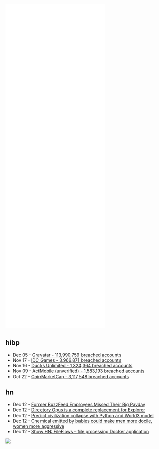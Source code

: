 ![Metrics](https://raw.githubusercontent.com/phixion/phixion/master/metrics.svg)

## hibp

<!--
for https://github.com/phixion/phixion/blob/main/.github/workflows/feeds.yml
-->
<!--START_SECTION:haveibeenpwnd-->
- Dec 05 - [Gravatar - 113,990,759 breached accounts](https://haveibeenpwned.com/PwnedWebsites#Gravatar)
- Nov 17 - [IDC Games - 3,966,871 breached accounts](https://haveibeenpwned.com/PwnedWebsites#IDCGames)
- Nov 16 - [Ducks Unlimited - 1,324,364 breached accounts](https://haveibeenpwned.com/PwnedWebsites#DucksUnlimited)
- Nov 09 - [ActMobile (unverified) - 1,583,193 breached accounts](https://haveibeenpwned.com/PwnedWebsites#ActMobile)
- Oct 22 - [CoinMarketCap - 3,117,548 breached accounts](https://haveibeenpwned.com/PwnedWebsites#CoinMarketCap)
<!--END_SECTION:haveibeenpwnd-->

## hn

<!--
for https://github.com/phixion/phixion/blob/main/.github/workflows/feeds.yml
-->
<!--START_SECTION:hn-->
- Dec 12 - [Former BuzzFeed Employees Missed Their Big Payday](https://www.newyorker.com/news/annals-of-communications/how-former-buzzfeed-employees-missed-their-big-payday)
- Dec 12 - [Directory Opus is a complete replacement for Explorer](https://www.gpsoft.com.au/)
- Dec 12 - [Predict civilization collapse with Python and World3 model](https://github.com/cvanwynsberghe/pyworld3)
- Dec 12 - [Chemical emitted by babies could make men more docile, women more aggressive](https://www.science.org/content/article/chemical-emitted-babies-could-make-men-more-docile-women-more-aggressive)
- Dec 12 - [Show HN: FileFlows – file processing Docker application](https://fileflows.com)
<!--END_SECTION:hn-->

<!--
for https://yhype.me
-->
![](https://hit.yhype.me/github/profile?user_id=13013670)

